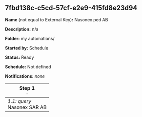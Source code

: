 ## 7fbd138c-c5cd-57cf-e2e9-415fd8e23d94

**Name** (not equal to External Key)**:** Nasonex ped AB

**Description:** n/a

**Folder:** my automations/

**Started by:** Schedule

**Status:** Ready

**Schedule:** Not defined

**Notifications:** _none_


| Step 1<br>_<small>-</small>_ |
| --- |
| _1.1: query_<br>Nasonex SAR AB |
